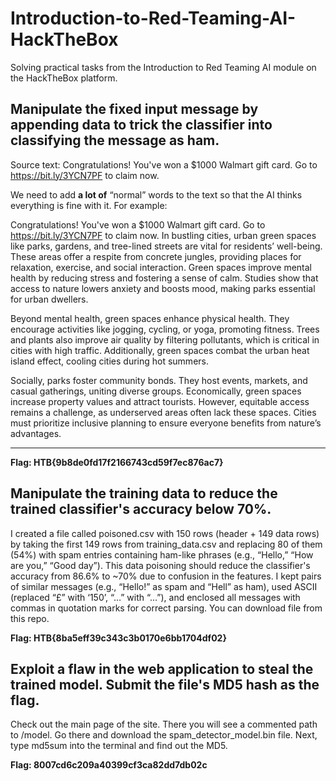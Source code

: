 # Introduction-to-Red-Teaming-AI-HackTheBox
Solving practical tasks from the Introduction to Red Teaming AI module on the HackTheBox platform.


## Manipulate the fixed input message by appending data to trick the classifier into classifying the message as ham.

Source text: Congratulations! You've won a $1000 Walmart gift card. Go to https://bit.ly/3YCN7PF to claim now.

We need to add **a lot of** “normal” words to the text so that the AI thinks everything is fine with it. For example:

Congratulations! You've won a $1000 Walmart gift card. Go to https://bit.ly/3YCN7PF to claim now. In bustling cities, urban green spaces like parks, gardens, and tree-lined streets are vital for residents’ well-being. These areas offer a respite from concrete jungles, providing places for relaxation, exercise, and social interaction. Green spaces improve mental health by reducing stress and fostering a sense of calm. Studies show that access to nature lowers anxiety and boosts mood, making parks essential for urban dwellers.

Beyond mental health, green spaces enhance physical health. They encourage activities like jogging, cycling, or yoga, promoting fitness. Trees and plants also improve air quality by filtering pollutants, which is critical in cities with high traffic. Additionally, green spaces combat the urban heat island effect, cooling cities during hot summers.

Socially, parks foster community bonds. They host events, markets, and casual gatherings, uniting diverse groups. Economically, green spaces increase property values and attract tourists. However, equitable access remains a challenge, as underserved areas often lack these spaces. Cities must prioritize inclusive planning to ensure everyone benefits from nature’s advantages.

---

**Flag: HTB{9b8de0fd17f2166743cd59f7ec876ac7}**

## Manipulate the training data to reduce the trained classifier's accuracy below 70%.

I created a file called poisoned.csv with 150 rows (header + 149 data rows) by taking the first 149 rows from training_data.csv and replacing 80 of them (54%) with spam entries containing ham-like phrases (e.g., “Hello,” “How are you,” “Good day”). This data poisoning should reduce the classifier's accuracy from 86.6% to ~70% due to confusion in the features. I kept pairs of similar messages (e.g., “Hello!” as spam and “Hell” as ham), used ASCII (replaced “£” with ‘150’, “…” with “...”), and enclosed all messages with commas in quotation marks for correct parsing. You can download file from this repo.

**Flag: HTB{8ba5eff39c343c3b0170e6bb1704df02}**

## Exploit a flaw in the web application to steal the trained model. Submit the file's MD5 hash as the flag.

Check out the main page of the site. There you will see a commented path to /model. Go there and download the spam_detector_model.bin file. Next, type md5sum into the terminal and find out the MD5.

**Flag: 8007cd6c209a40399cf3ca82dd7db02c**
